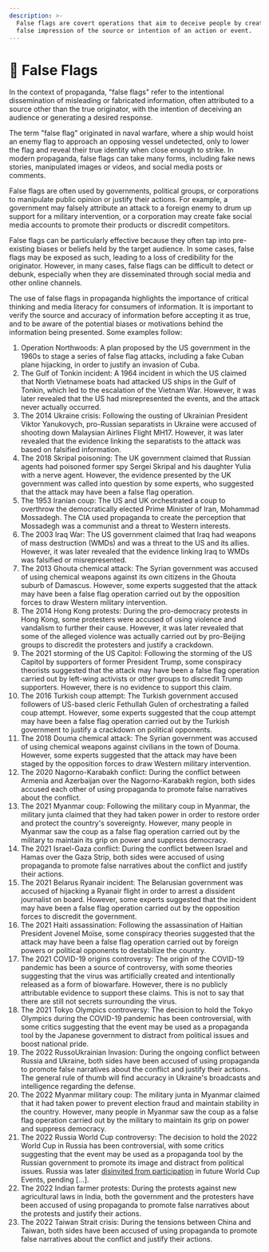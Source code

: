 ```yaml
---
description: >-
  False flags are covert operations that aim to deceive people by creating a
  false impression of the source or intention of an action or event.
---
```


# 🚩 False Flags

In the context of propaganda, "false flags" refer to the intentional dissemination of misleading or fabricated information, often attributed to a source other than the true originator, with the intention of deceiving an audience or generating a desired response.

The term "false flag" originated in naval warfare, where a ship would hoist an enemy flag to approach an opposing vessel undetected, only to lower the flag and reveal their true identity when close enough to strike. In modern propaganda, false flags can take many forms, including fake news stories, manipulated images or videos, and social media posts or comments.

False flags are often used by governments, political groups, or corporations to manipulate public opinion or justify their actions. For example, a government may falsely attribute an attack to a foreign enemy to drum up support for a military intervention, or a corporation may create fake social media accounts to promote their products or discredit competitors.

False flags can be particularly effective because they often tap into pre-existing biases or beliefs held by the target audience. In some cases, false flags may be exposed as such, leading to a loss of credibility for the originator. However, in many cases, false flags can be difficult to detect or debunk, especially when they are disseminated through social media and other online channels.

The use of false flags in propaganda highlights the importance of critical thinking and media literacy for consumers of information. It is important to verify the source and accuracy of information before accepting it as true, and to be aware of the potential biases or motivations behind the information being presented. Some examples follow:

1. Operation Northwoods: A plan proposed by the US government in the 1960s to stage a series of false flag attacks, including a fake Cuban plane hijacking, in order to justify an invasion of Cuba.
2. The Gulf of Tonkin incident: A 1964 incident in which the US claimed that North Vietnamese boats had attacked US ships in the Gulf of Tonkin, which led to the escalation of the Vietnam War. However, it was later revealed that the US had misrepresented the events, and the attack never actually occurred.
3. The 2014 Ukraine crisis: Following the ousting of Ukrainian President Viktor Yanukovych, pro-Russian separatists in Ukraine were accused of shooting down Malaysian Airlines Flight MH17. However, it was later revealed that the evidence linking the separatists to the attack was based on falsified information.
4. The 2018 Skripal poisoning: The UK government claimed that Russian agents had poisoned former spy Sergei Skripal and his daughter Yulia with a nerve agent. However, the evidence presented by the UK government was called into question by some experts, who suggested that the attack may have been a false flag operation.
5. The 1953 Iranian coup: The US and UK orchestrated a coup to overthrow the democratically elected Prime Minister of Iran, Mohammad Mossadegh. The CIA used propaganda to create the perception that Mossadegh was a communist and a threat to Western interests.
6. The 2003 Iraq War: The US government claimed that Iraq had weapons of mass destruction (WMDs) and was a threat to the US and its allies. However, it was later revealed that the evidence linking Iraq to WMDs was falsified or misrepresented.
7. The 2013 Ghouta chemical attack: The Syrian government was accused of using chemical weapons against its own citizens in the Ghouta suburb of Damascus. However, some experts suggested that the attack may have been a false flag operation carried out by the opposition forces to draw Western military intervention.
8. The 2014 Hong Kong protests: During the pro-democracy protests in Hong Kong, some protesters were accused of using violence and vandalism to further their cause. However, it was later revealed that some of the alleged violence was actually carried out by pro-Beijing groups to discredit the protesters and justify a crackdown.
9. The 2021 storming of the US Capitol: Following the storming of the US Capitol by supporters of former President Trump, some conspiracy theorists suggested that the attack may have been a false flag operation carried out by left-wing activists or other groups to discredit Trump supporters. However, there is no evidence to support this claim.
10. The 2016 Turkish coup attempt: The Turkish government accused followers of US-based cleric Fethullah Gulen of orchestrating a failed coup attempt. However, some experts suggested that the coup attempt may have been a false flag operation carried out by the Turkish government to justify a crackdown on political opponents.
11. The 2018 Douma chemical attack: The Syrian government was accused of using chemical weapons against civilians in the town of Douma. However, some experts suggested that the attack may have been staged by the opposition forces to draw Western military intervention.
12. The 2020 Nagorno-Karabakh conflict: During the conflict between Armenia and Azerbaijan over the Nagorno-Karabakh region, both sides accused each other of using propaganda to promote false narratives about the conflict.
13. The 2021 Myanmar coup: Following the military coup in Myanmar, the military junta claimed that they had taken power in order to restore order and protect the country's sovereignty. However, many people in Myanmar saw the coup as a false flag operation carried out by the military to maintain its grip on power and suppress democracy.
14. The 2021 Israel-Gaza conflict: During the conflict between Israel and Hamas over the Gaza Strip, both sides were accused of using propaganda to promote false narratives about the conflict and justify their actions.
15. The 2021 Belarus Ryanair incident: The Belarusian government was accused of hijacking a Ryanair flight in order to arrest a dissident journalist on board. However, some experts suggested that the incident may have been a false flag operation carried out by the opposition forces to discredit the government.
16. The 2021 Haiti assassination: Following the assassination of Haitian President Jovenel Moïse, some conspiracy theories suggested that the attack may have been a false flag operation carried out by foreign powers or political opponents to destabilize the country.
17. The 2021 COVID-19 origins controversy: The origin of the COVID-19 pandemic has been a source of controversy, with some theories suggesting that the virus was artificially created and intentionally released as a form of biowarfare. However, there is no publicly attributable evidence to support these claims. This is not to say that there are still not secrets surrounding the virus.
18. The 2021 Tokyo Olympics controversy: The decision to hold the Tokyo Olympics during the COVID-19 pandemic has been controversial, with some critics suggesting that the event may be used as a propaganda tool by the Japanese government to distract from political issues and boost national pride.
19. The 2022 RussoUkrainian Invasion: During the ongoing conflict between Russia and Ukraine, both sides have been accused of using propaganda to promote false narratives about the conflict and justify their actions. The general rule of thumb will find accuracy in Ukraine's broadcasts and intelligence regarding the defense.
20. The 2022 Myanmar military coup: The military junta in Myanmar claimed that it had taken power to prevent election fraud and maintain stability in the country. However, many people in Myanmar saw the coup as a false flag operation carried out by the military to maintain its grip on power and suppress democracy.
21. The 2022 Russia World Cup controversy: The decision to hold the 2022 World Cup in Russia has been controversial, with some critics suggesting that the event may be used as a propaganda tool by the Russian government to promote its image and distract from political issues. Russia was later [disinvited from participation](https://www.ctvnews.ca/sports/former-host-russia-frozen-out-as-world-cup-begins-in-qatar-1.6152218) in future World Cup Events, pending \[...].
22. The 2022 Indian farmer protests: During the protests against new agricultural laws in India, both the government and the protesters have been accused of using propaganda to promote false narratives about the protests and justify their actions.
23. The 2022 Taiwan Strait crisis: During the tensions between China and Taiwan, both sides have been accused of using propaganda to promote false narratives about the conflict and justify their actions.
